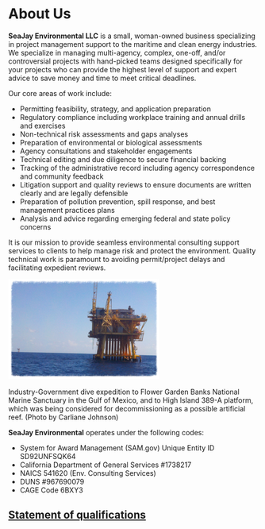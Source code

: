 # About Us

**SeaJay Environmental LLC** is a small, woman-owned business specializing in project management support to the maritime and clean energy industries. We specialize in managing multi-agency, complex, one-off, and/or controversial projects with hand-picked teams designed specifically for your projects who can provide the highest level of support and expert advice to save money and time to meet critical deadlines. 

Our core areas of work include: 

* Permitting feasibility, strategy, and application preparation
* Regulatory compliance including workplace training and annual drills and exercises
* Non-technical risk assessments and gaps analyses
* Preparation of environmental or biological assessments
* Agency consultations and stakeholder engagements
* Technical editing and due diligence to secure financial backing
* Tracking of the administrative record including agency correspondence and community feedback
* Litigation support and quality reviews to ensure documents are written clearly and are legally defensible
* Preparation of pollution prevention, spill response, and best management practices plans
* Analysis and advice regarding emerging federal and state policy concerns

It is our mission to provide seamless environmental consulting support services to clients to help manage risk and protect the environment. Quality technical work is paramount to avoiding permit/project delays and facilitating expedient reviews. 


![platform](platform.png)

Industry-Government dive expedition to Flower Garden Banks National Marine 
Sanctuary in the Gulf of Mexico, and to High Island 389-A platform, which 
was being considered for decommissioning as a possible artificial reef. 
(Photo by Carliane Johnson)

**SeaJay Environmental** operates under the following codes:
* System for Award Management (SAM.gov) Unique Entity ID SD92UNFSQK64
* California Department of General Services #1738217
* NAICS 541620 (Env. Consulting Services)
* DUNS #967690079
* CAGE Code 6BXY3 


## [Statement of qualifications](qualifications.pdf)

